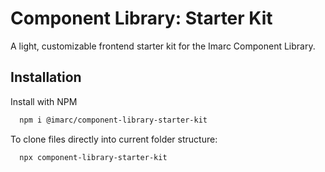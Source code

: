 
# Component Library: Starter Kit

A light, customizable frontend starter kit for the Imarc Component Library.


## Installation

Install with NPM

```bash
  npm i @imarc/component-library-starter-kit
```

To clone files directly into current folder structure:

```bash
  npx component-library-starter-kit
```